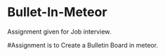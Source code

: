 # Bullet-In-Meteor

Assignment given for Job interview.


#Assignment is to Create a Bulletin Board in meteor.